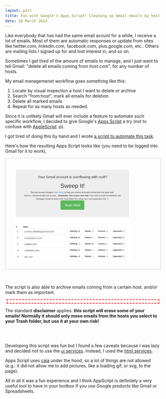 ```yaml
---
layout: post
title: Fun with Google's Apps Script! Cleaning up Gmail emails by host
date: 28 March 2014
---
```


Like everybody that has had the same email acount for a while, I receive
a lot of emails. Most of them are automatic responses or update from
sites like twitter.com, linkedin.com, facebook.com, plus.google.com,
etc.. Others are mailing lists I signed up for and lost interest
in, and so on.

Sometimes I get tired of the amount of emails to manage, and  I just want to tell Gmail: "delete all
emails coming from *host.com*", for any number of hosts.

My email managemenet workflow goes something like this:

1. Locate by visual inspection a host I want to delete or archive
2. Search "from:host", mark all emails for deletion
3. Delete all marked emails
4. Repeat for as many hosts as needed.

Since it is unlikely Gmail will ever include a feature to automate such
specific workflow, I decided to give Google's
[Apps Script](https://developers.google.com/apps-script/) a try (not to
confuse with [AppleScript](http://en.wikipedia.org/wiki/AppleScript) :p).

I got tired of doing this by hand and I wrote [a script to automate this task](https://script.google.com/d/12ONoFC4Cg05GQI1Q1Y8G50AfWk3wvdmkanTryZ6KndbAdt_l7GGYWqBZ/edit?usp=sharing).

Here's how the resulting Apps Script looks like (you need to be logged into
Gmail for it to work).

<div class="align_center" style="padding: 2em; border: 1px solid #ccc;">
  <a href="https://chrome.google.com/webstore/detail/gmail-sweeper/iabmkioocehcfbobkdchdmmidnjjipdn">
    <img style="max-width: 85%;" src="/images/gmail-sweeper.png" title="Gmail Sweeper" alt="Gmail Sweeper Screenshot" />
  </a>
</div>

<br/>
<br/>

The script is also able to archive emails coming from a certain host,
and/or mark them as important.

<p style="color: red; border: 2px dashed red; padding: 5px; margin: 5px;">

The standard <strong>disclaimer</strong> applies: <strong>this script
will erase some of your emails! Normally it should only move emails from
the hosts you select to your Trash folder, but use it at your own
risk!</strong>
</p>

<br/>
<br/>

Developing this script was fun but I found a few caveats because I was
lazy and decided not to use the [ui services](https://developers.google.com/apps-script/guides/ui-service).
Instead, I used the [html services](https://developers.google.com/apps-script/execution_web_apps).

Apps Script uses [caja](https://code.google.com/p/google-caja/) under the
hood, so a lot of things are not allowed (e.g.: it did not allow me to
add pictures, like a loading gif, or svg, to the page).

All in all it was a fun experience and I think AppScript is definitely a
very useful tool to have in your toolbox if you use Google products like
Gmail or Spreadsheets.
